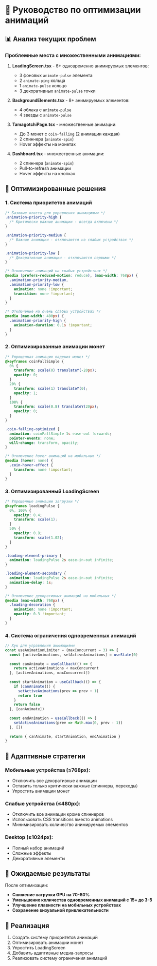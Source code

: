 # 🎨 Руководство по оптимизации анимаций

## 📊 Анализ текущих проблем

### Проблемные места с множественными анимациями:

1. **LoadingScreen.tsx** - 6+ одновременно анимируемых элементов:
   - 3 фоновых `animate-pulse` элемента
   - 2 `animate-ping` кольца
   - 1 `animate-pulse` кольцо
   - 3 декоративных `animate-pulse` точки

2. **BackgroundElements.tsx** - 8+ анимируемых элементов:
   - 4 облака с `animate-pulse`
   - 4 звезды с `animate-pulse`

3. **TamagotchiPage.tsx** - множественные анимации:
   - До 3 монет с `coin-falling` (2 анимации каждая)
   - 2 спиннера (`animate-spin`)
   - Hover эффекты на монетах

4. **Dashboard.tsx** - множественные анимации:
   - 2 спиннера (`animate-spin`)
   - Pull-to-refresh анимации
   - Hover эффекты на кнопках

## 🚀 Оптимизированные решения

### 1. Система приоритетов анимаций

```css
/* Базовые классы для управления анимациями */
.animation-priority-high {
  /* Критически важные анимации - всегда включены */
}

.animation-priority-medium {
  /* Важные анимации - отключаются на слабых устройствах */
}

.animation-priority-low {
  /* Декоративные анимации - отключаются первыми */
}

/* Отключение анимаций на слабых устройствах */
@media (prefers-reduced-motion: reduce), (max-width: 768px) {
  .animation-priority-medium,
  .animation-priority-low {
    animation: none !important;
    transition: none !important;
  }
}

/* Отключение на очень слабых устройствах */
@media (max-width: 480px) {
  .animation-priority-high {
    animation-duration: 0.1s !important;
  }
}
```

### 2. Оптимизированные анимации монет

```css
/* Упрощенная анимация падения монет */
@keyframes coinFallSimple {
  0% {
    transform: scale(0) translateY(-20px);
    opacity: 0;
  }
  20% {
    transform: scale(1) translateY(0);
    opacity: 1;
  }
  100% {
    transform: scale(0.8) translateY(20px);
    opacity: 0;
  }
}

.coin-falling-optimized {
  animation: coinFallSimple 1s ease-out forwards;
  pointer-events: none;
  will-change: transform, opacity;
}

/* Отключение hover анимаций на мобильных */
@media (hover: none) {
  .coin-hover-effect {
    transform: none !important;
  }
}
```

### 3. Оптимизированный LoadingScreen

```css
/* Упрощенные анимации загрузки */
@keyframes loadingPulse {
  0%, 100% {
    opacity: 0.4;
    transform: scale(1);
  }
  50% {
    opacity: 0.8;
    transform: scale(1.02);
  }
}

.loading-element-primary {
  animation: loadingPulse 2s ease-in-out infinite;
}

.loading-element-secondary {
  animation: loadingPulse 2s ease-in-out infinite;
  animation-delay: 1s;
}

/* Отключение декоративных анимаций на мобильных */
@media (max-width: 768px) {
  .loading-decoration {
    animation: none !important;
    opacity: 0.3 !important;
  }
}
```

### 4. Система ограничения одновременных анимаций

```typescript
// Хук для управления анимациями
const useAnimationLimiter = (maxConcurrent = 3) => {
  const [activeAnimations, setActiveAnimations] = useState(0)
  
  const canAnimate = useCallback(() => {
    return activeAnimations < maxConcurrent
  }, [activeAnimations, maxConcurrent])
  
  const startAnimation = useCallback(() => {
    if (canAnimate()) {
      setActiveAnimations(prev => prev + 1)
      return true
    }
    return false
  }, [canAnimate])
  
  const endAnimation = useCallback(() => {
    setActiveAnimations(prev => Math.max(0, prev - 1))
  }, [])
  
  return { canAnimate, startAnimation, endAnimation }
}
```

## 📱 Адаптивные стратегии

### Мобильные устройства (≤768px):
- Отключить все декоративные анимации
- Оставить только критически важные (спиннеры, переходы)
- Упростить анимации монет

### Слабые устройства (≤480px):
- Отключить все анимации кроме спиннеров
- Использовать CSS transitions вместо animations
- Минимизировать количество анимируемых элементов

### Desktop (≥1024px):
- Полный набор анимаций
- Сложные эффекты
- Декоративные элементы

## 🎯 Ожидаемые результаты

После оптимизации:
- **Снижение нагрузки GPU на 70-80%**
- **Уменьшение количества одновременных анимаций с 15+ до 3-5**
- **Улучшение плавности на мобильных устройствах**
- **Сохранение визуальной привлекательности**

## 🔧 Реализация

1. Создать систему приоритетов анимаций
2. Оптимизировать анимации монет
3. Упростить LoadingScreen
4. Добавить адаптивные медиа-запросы
5. Реализовать систему ограничения анимаций